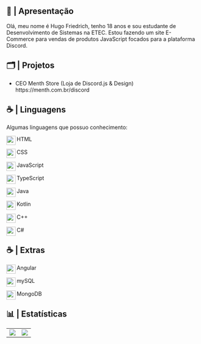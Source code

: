 ## 📜 | Apresentação 
 
Olá, meu nome é Hugo Friedrich, tenho 18 anos e sou estudante de Desenvolvimento de Sistemas na ETEC. Estou fazendo um site E-Commerce para vendas de produtos JavaScript focados para a plataforma Discord.
## 🗂️ | Projetos
 
 <ul>
  <li>CEO Menth Store (Loja de Discord.js & Design) https://menth.com.br/discord
 </ul>
 
## ☕ | Linguagens
<p>Algumas linguagens que possuo conhecimento:</p>

<div>
<img src="https://skillicons.dev/icons?i=html" width=24 height=24 align="left">
HTML
</div>
<br>
<div>
<img src="https://skillicons.dev/icons?i=css" width=24 height=24 align="left">
CSS
</div>
<br>
<div>
<img src="https://skillicons.dev/icons?i=js" width=24 height=24 align="left">
JavaScript
</div>
<br>
<div>
<img src="https://skillicons.dev/icons?i=ts" width=24 height=24 align="left">
TypeScript
</div>
<br>
<div>
<img src="https://skillicons.dev/icons?i=java" width=24 height=24 align="left">
Java
</div>
<br>
<div>
<img src="https://skillicons.dev/icons?i=kotlin" width=24 height=24 align="left">
Kotlin
</div>
<br>
<div>
<img src="https://skillicons.dev/icons?i=cpp" width=24 height=24 align="left">
C++
</div>
<br>
<div>
<img src="https://skillicons.dev/icons?i=cs" width=24 height=24 align="left">
C#
</div>
 
## ☕ | Extras
<div>
<img src="https://skillicons.dev/icons?i=angular" width=24 height=24 align="left">
Angular
</div>
<br>
<div>
<img src="https://skillicons.dev/icons?i=mysql" width=24 height=24 align="left">
mySQL
</div>
<br>
<div>
<img src="https://skillicons.dev/icons?i=mongodb" width=24 height=24 align="left">
MongoDB
</div>
 
 ## 📊 | Estatísticas
 
<table align="center">
    <tr>
        <td> 
        <img src="https://github-readme-stats-git-masterrstaa-rickstaa.vercel.app/api?username=Hugofriedrich369&theme=dark"/>
        </td>
        <td>
        <img src="https://github-readme-stats.vercel.app/api/top-langs/?username=Hugofriedrich369&theme=dark"/>
        </td>
    </tr>   
</center>  
